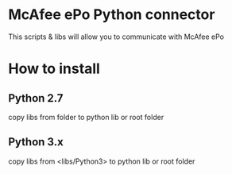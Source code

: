 # McAfee ePo Python connector
This scripts & libs will allow you to communicate with McAfee ePo
# How to install
## Python 2.7
copy libs from <libs> folder to python lib or root folder
## Python 3.x
copy libs from <libs/Python3> to python lib or root folder
